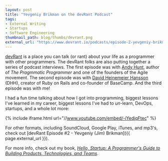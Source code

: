 ```yaml
---
layout: post
title: "Yevgeniy Brikman on the devRant Podcast"
tags:
- External Writing
- Startups
- Software Engineering
thumbnail_path: blog/thumbs/devrant.png
external_url: "https://www.devrant.io/podcasts/episode-2-yevgeniy-brikman"
---
```


[devRant](https://www.devrant.io/) is a place you can talk (or rant) about your life as a programmer with other 
programmers. The devRant folks are also putting together a series of podcast interviews. The first episode was with 
[Andy Hunt](https://www.devrant.io/podcasts/episode-0-andy-hunt), author of *The Pragmmatic Programmer* and one of the 
founders of the Agile movement. The second episode was with
[David Heinemeier Hansson](https://www.devrant.io/podcasts/episode-1-david-heinemeier-hansson-dhh) (DHH), creator of 
Ruby on Rails and co-founder of BaseCamp. And the third episode was with me!  

I had a fun time talking about how I got into programming, biggest lessons I've learned in my career, biggest lessons
I've had to *un*-learn, DevOps, startups, and a whole lot more:

{% include iframe.html url="//www.youtube.com/embed/-iYedjqFtec" %}

For other formats, including SoundCloud, Google Play, iTunes, and mp3's, check out [devRant Episode #2 - Yevgeniy 
(Jim) Brikman]({{ page.external_url }}).


For more info, check out my book, *[Hello, Startup: A Programmer's Guide to Building Products, Technologies, and 
Teams](https://www.hello-startup.net/)*.